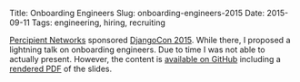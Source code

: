 Title: Onboarding Engineers
Slug: onboarding-engineers-2015
Date: 2015-09-11
Tags: engineering, hiring, recruiting

[Percipient Networks](http://strongarm.io) sponsored
[DjangoCon 2015](https://2015.djangocon.us/). While there, I proposed a
lightning talk on onboarding engineers. Due to time I was not able to actually
present. However, the content is [available on GitHub](https://github.com/percipient/talks/tree/master/djangocon_09_09_2015)
including a [rendered PDF](https://github.com/percipient/talks/blob/master/djangocon_09_09_2015/onboarding_engineers.pdf) of the slides.
